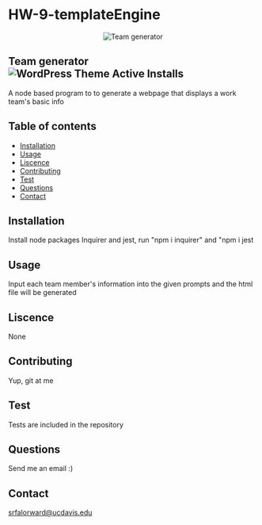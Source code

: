 # HW-9-templateEngine

<p align="center">
<img alt="Team generator" src=C:\Users\Jessica\Google Drive\Bootcamp_SFW\HW-9-templateEngine\02-Homework\Assets\10-OOP-homework-demo-1.png>
  </p>

## Team generator![WordPress Theme Active Installs](https://img.shields.io/wordpress/theme/installs/twentysixteen)

A node based program to to generate a webpage that displays a work team's basic info

## Table of contents

- [Installation](#Installation)
- [Usage](#Usage)
- [Liscence](#Liscence)
- [Contributing](#Contributing)
- [Test](#Test)
- [Questions](#Questions)
- [Contact](#Contact)

## Installation

Install node packages Inquirer and jest, run "npm i inquirer" and "npm i jest

## Usage

Input each team member's information into the given prompts and the html file will be generated

## Liscence

None

## Contributing

Yup, git at me

## Test

Tests are included in the repository

## Questions

Send me an email :)

## Contact

srfalorward@ucdavis.edu
